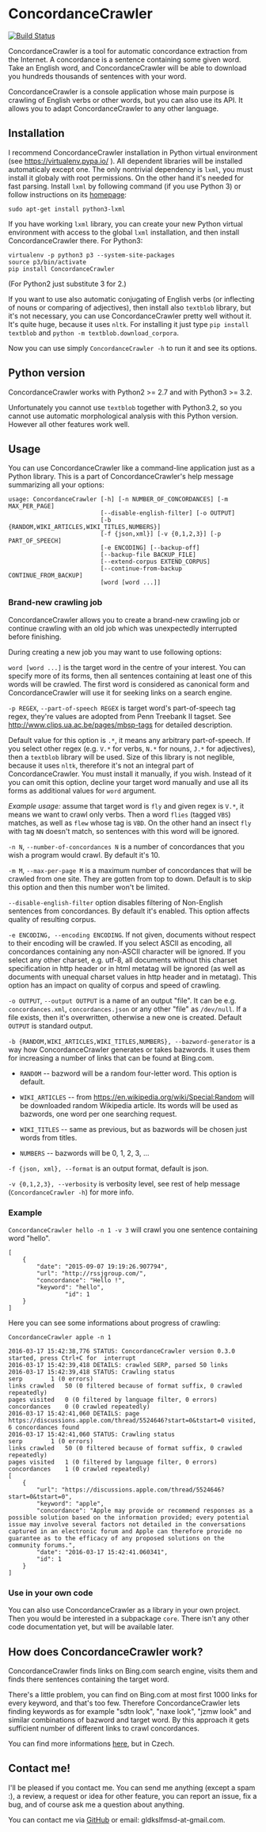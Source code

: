 # ConcordanceCrawler

[![Build Status](https://travis-ci.org/Gldkslfmsd/concordance-crawler.svg?branch=master)](https://travis-ci.org/Gldkslfmsd/concordance-crawler)

ConcordanceCrawler is a tool for automatic concordance extraction from the
Internet. A concordance is a sentence containing some given word. Take an
English word, and ConcordanceCrawler will be able to download you hundreds
thousands of sentences with your word. 

ConcordanceCrawler is a console application whose main purpose is
crawling of English verbs or other words, but you can also use its API. It allows you to
adapt ConcordanceCrawler to any other language. 

## Installation

I recommend ConcordanceCrawler installation in Python virtual environment (see
https://virtualenv.pypa.io/ ). All dependent libraries will be installed automaticaly except one.
The only nontrivial dependency is `lxml`, you must install it globaly with root permissions. On the other hand it's needed 
for fast parsing. Install `lxml` by following command (if you use Python 3) or follow instructions on its [homepage](http://lxml.de/installation.html):

```
sudo apt-get install python3-lxml
```

If you have working `lxml` library, you can create your new Python virtual environment with access to the global `lxml` installation, and then install ConcordanceCrawler there.
For Python3:

```
virtualenv -p python3 p3 --system-site-packages
source p3/bin/activate
pip install ConcordanceCrawler
```

(For Python2 just substitute 3 for 2.)

If you want to use also automatic conjugating of English verbs (or
inflecting of nouns or comparing of adjectives), then install also
`textblob` library, but it's not necessary, you can use ConcordanceCrawler
pretty well without it. It's quite huge, because it uses `nltk`. For
installing it just type `pip install textblob` and `python -m textblob.download_corpora`.

Now you can use simply ```ConcordanceCrawler -h``` to run it and see its options.

## Python version

ConcordanceCrawler works with Python2 >= 2.7 and with Python3 >= 3.2.

Unfortunately you cannot use `textblob` together with Python3.2, so you
cannot use automatic morphological analysis with this Python version. However all
other features work well.

## Usage

You can use ConcordanceCrawler like a command-line application just as
a Python library. This is a part of ConcordanceCrawler's help message summarizing
all your options:

```
usage: ConcordanceCrawler [-h] [-n NUMBER_OF_CONCORDANCES] [-m MAX_PER_PAGE]
                          [--disable-english-filter] [-o OUTPUT]
                          [-b {RANDOM,WIKI_ARTICLES,WIKI_TITLES,NUMBERS}]
                          [-f {json,xml}] [-v {0,1,2,3}] [-p PART_OF_SPEECH]
                          [-e ENCODING] [--backup-off]
                          [--backup-file BACKUP_FILE]
                          [--extend-corpus EXTEND_CORPUS]
                          [--continue-from-backup CONTINUE_FROM_BACKUP]
                          [word [word ...]]
```

### Brand-new crawling job

ConcordanceCrawler allows you to create a brand-new crawling job or continue crawling
with an old job which was unexpectedly interrupted before finishing.

During creating a new job you may want to use following options:

`word [word ...]` is the target word in the centre of your interest. You can specify
more of its forms, then all sentences containing at least one of this words
will be crawled. The first word is considered as canonical form and
ConcordanceCrawler will use it for seeking links on a search engine.

`-p REGEX`, `--part-of-speech REGEX` is target word's part-of-speech tag
regex, they're values are adopted from Penn Treebank II tagset. See 
http://www.clips.ua.ac.be/pages/mbsp-tags for detailed description.

Default value for this option is `.*`, it means any arbitrary
part-of-speech.  If you select other regex (e.g.  `V.*` for verbs, `N.*` for
nouns, `J.*` for adjectives), then a `textblob` library will be used.  Size
of this library is not neglible, because it uses `nltk`, therefore it's not
an integral part of ConcordanceCrawler.  You must install it manually, if you
wish.  Instead of it you can omit this option, decline your target word
manually and use all its forms as additional values for `word` argument.

*Example usage:* assume that target word is `fly` and given regex is
`V.*`, it means we want to crawl only verbs. Then a word `flies` (tagged
`VBS`) matches, as well as `flew` whose tag is `VBD`.  On the other hand an
insect `fly` with tag `NN` doesn't match, so sentences with this word will
be ignored.  




`-n N`, `--number-of-concordances N` is a number of concordances that you
wish a program would crawl. By default it's 10.

`-m M`, `--max-per-page M` is a maximum number of concordances that will be
crawled from one site. They are gotten from top to down. Default is to skip
this option and then this number won't be limited. 

`--disable-english-filter` option disables filtering of Non-English sentences from
concordances. By default it's enabled. This option affects quality of resulting corpus.

`-e ENCODING, --encoding ENCODING`. If not given,
documents without respect to their encoding will be
crawled. If you select ASCII as encoding, all concordances containing
any non-ASCII character will be ignored.
If you select any other charset, e.g. utf-8, all documents without
this charset specification in http header or in html
metatag will be ignored (as well as documents with
unequal charset values in http header and in metatag).
This option has an impact on quality of corpus and speed of crawling.

`-o OUTPUT`, `--output OUTPUT` is a name of an output "file". It can be e.g.
`concordances.xml`, `concordances.json` or any other "file" as `/dev/null`.
If a file exists, then it's overwritten, otherwise a new one is created.
Default `OUTPUT` is standard output. 

`-b {RANDOM,WIKI_ARTICLES,WIKI_TITLES,NUMBERS}, --bazword-generator` is a way how
ConcordanceCrawler generates or takes bazwords. It uses them for increasing
a number of links that can be found at Bing.com.

- `RANDOM` -- bazword will be a random four-letter word. This option is
	default.

- `WIKI_ARTICLES` -- from https://en.wikipedia.org/wiki/Special:Random will
	be downloaded random Wikipedia article. Its words will be used as
	bazwords, one word per one searching request.

- `WIKI_TITLES` -- same as previous, but as bazwords will be chosen just
	words from titles.

- `NUMBERS` -- bazwords will be 0, 1, 2, 3, ...

`-f {json, xml}, --format` is an output format, default is json.

`-v {0,1,2,3}, --verbosity` is verbosity level, see rest of help message
(`ConcordanceCrawler -h`) for more info.




### Example

```ConcordanceCrawler hello -n 1 -v 3``` will crawl you one sentence
containing word "hello".

```
[
    {
        "date": "2015-09-07 19:19:26.907794",
        "url": "http://rssjgroup.com/",
        "concordance": "Hello !",
        "keyword": "hello",
				"id": 1
    }
]
```

Here you can see some informations about progress of crawling:
```
ConcordanceCrawler apple -n 1
```

```
2016-03-17 15:42:38,776 STATUS: ConcordanceCrawler version 0.3.0 started, press Ctrl+C for 	interrupt
2016-03-17 15:42:39,418 DETAILS: crawled SERP, parsed 50 links
2016-03-17 15:42:39,418 STATUS: Crawling status 
serp		1 (0 errors) 
links crawled	50 (0 filtered because of format suffix, 0 crawled repeatedly)
pages visited	0 (0 filtered by language filter, 0 errors)
concordances	0 (0 crawled repeatedly)
2016-03-17 15:42:41,060 DETAILS: page https://discussions.apple.com/thread/5524646?start=0&tstart=0 visited, 6 concordances found
2016-03-17 15:42:41,060 STATUS: Crawling status 
serp		1 (0 errors) 
links crawled	50 (0 filtered because of format suffix, 0 crawled repeatedly)
pages visited	1 (0 filtered by language filter, 0 errors)
concordances	1 (0 crawled repeatedly)
[
    {
        "url": "https://discussions.apple.com/thread/5524646?start=0&tstart=0",
        "keyword": "apple",
        "concordance": "Apple may provide or recommend responses as a possible solution based on the information provided; every potential issue may involve several factors not detailed in the conversations captured in an electronic forum and Apple can therefore provide no guarantee as to the efficacy of any proposed solutions on the community forums.",
        "date": "2016-03-17 15:42:41.060341",
        "id": 1
    }
]
```

### Use in your own code

You can also use ConcordanceCrawler as a library in your own project. Then
you would be interested in a subpackage ```core```. There isn't any other
code documentation yet, but will be available later.

## How does ConcordanceCrawler work?

ConcordanceCrawler finds links on Bing.com search engine, visits them and
finds there sentences containing the target word.

There's a little problem, you can find on Bing.com at most first 1000 links
for every keyword, and that's too few. Therefore ConcordanceCrawler lets
finding keywords as for example "sdtn look", "naxe look", "jzmw look" and
similar combinations of bazword and target word. By this approach it gets
sufficient number of different links to crawl concordances.

You can find more informations [here](https://github.com/Gldkslfmsd/concordance-crawler/tree/master/doc), but in Czech.

## Contact me!

I'll be pleased if you contact me. You can send me anything (except a spam
:), a review, a request or idea for other feature, you can report an issue, fix
a bug, and of course ask me a question about anything.

You can contact me via [GitHub](https://github.com/Gldkslfmsd) or email: gldkslfmsd-at-gmail.com.

